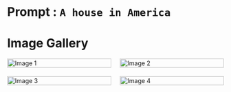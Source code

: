 # Prompt : `A house in America`

# Image Gallery

<div style="display: grid; grid-template-columns: 1fr 1fr; gap: 20px; max-width: 800px; margin: 0 auto;">
    <div>
        <img src="u3266513238_An_Indian_person_--v_6.1_71ea4e97-064e-4de7-b919-ee7486da863d_0.png" alt="Image 1" style="width: 100%; height: auto;">
    </div>
    <div>
        <img src="u3266513238_An_Indian_person_--v_6.1_71ea4e97-064e-4de7-b919-ee7486da863d_1.png" alt="Image 2" style="width: 100%; height: auto;">
    </div>
    <div>
        <img src="u3266513238_An_Indian_person_--v_6.1_71ea4e97-064e-4de7-b919-ee7486da863d_2.png" alt="Image 3" style="width: 100%; height: auto;">
    </div>
    <div>
        <img src="u3266513238_An_Indian_person_--v_6.1_71ea4e97-064e-4de7-b919-ee7486da863d_3.png" alt="Image 4" style="width: 100%; height: auto;">
    </div>
</div>
